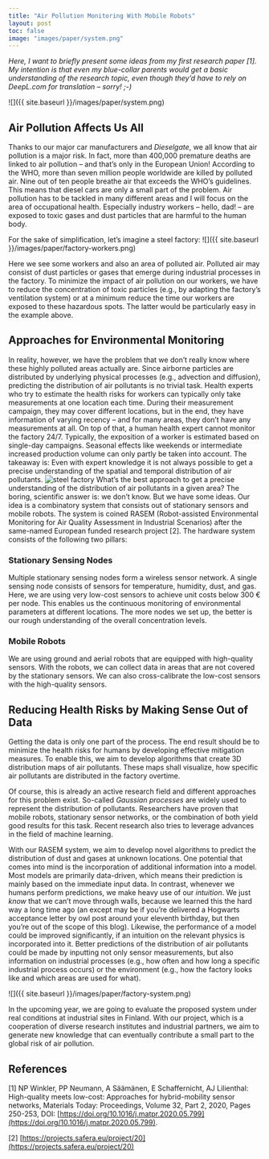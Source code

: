 ```yaml
---
title: "Air Pollution Monitoring With Mobile Robots"
layout: post
toc: false
image: "images/paper/system.png"
---
```


_Here, I want to briefly present some ideas from my first research paper [1]. My intention is that even my blue-collar parents would get a basic understanding of the research topic, even though they’d have to rely on DeepL.com for translation – sorry! ;-)_

![]({{ site.baseurl }}/images/paper/system.png)

## Air Pollution Affects Us All
Thanks to our major car manufacturers and _Dieselgate_, we all know that air pollution is a major risk. In fact, more than 400,000 premature deaths are linked to air pollution – and that’s only in the European Union! According to the WHO, more than seven million people worldwide are killed by polluted air. Nine out of ten people breathe air that exceeds the WHO’s guidelines. This means that diesel cars are only a small part of the problem. Air pollution has to be tackled in many different areas and I will focus on the area of occupational health. Especially industry workers – hello, dad! – are exposed to toxic gases and dust particles that are harmful to the human body.

For the sake of simplification, let’s imagine a steel factory:
![]({{ site.baseurl }}/images/paper/factory-workers.png)

Here we see some workers and also an area of polluted air. Polluted air may consist of dust particles or gases that emerge during industrial processes in the factory. To minimize the impact of air pollution on our workers, we have to reduce the concentration of toxic particles (e.g., by adapting the factory’s ventilation system) or at a minimum reduce the time our workers are exposed to these hazardous spots. The latter would be particularly easy in the example above.
## Approaches for Environmental Monitoring
In reality, however, we have the problem that we don’t really know where these highly polluted areas actually are. Since airborne particles are distributed by underlying physical processes (e.g., advection and diffusion), predicting the distribution of air pollutants is no trivial task. Health experts who try to estimate the health risks for workers can typically only take measurements at one location each time. During their measurement campaign, they may cover different locations, but in the end, they have information of varying recency – and for many areas, they don’t have any measurements at all. On top of that, a human health expert cannot monitor the factory 24/7. Typically, the exposition of a worker is estimated based on single-day campaigns. Seasonal effects like weekends or intermediate increased production volume can only partly be taken into account. The takeaway is: Even with expert knowledge it is not always possible to get a precise understanding of the spatial and temporal distribution of air pollutants.
![steel factory](/images/factory-expert.png)
What’s the best approach to get a precise understanding of the distribution of air pollutants in a given area? The boring, scientific answer is: we don’t know. But we have some ideas. Our idea is a combinatory system that consists out of stationary sensors and mobile robots. The system is coined RASEM (Robot-assisted Environmental Monitoring for Air Quality Assessment in Industrial Scenarios) after the same-named European funded research project [2]. The hardware system consists of the following two pillars:
### Stationary Sensing Nodes
Multiple stationary sensing nodes form a wireless sensor network. A single sensing node consists of sensors for temperature, humidity, dust, and gas. Here, we are using very low-cost sensors to achieve unit costs below 300 € per node. This enables us the continuous monitoring of environmental parameters at different locations. The more nodes we set up, the better is our rough understanding of the overall concentration levels.
### Mobile Robots
We are using ground and aerial robots that are equipped with high-quality sensors. With the robots, we can collect data in areas that are not covered by the stationary sensors.  We can also cross-calibrate the low-cost sensors with the high-quality sensors.
## Reducing Health Risks by Making Sense Out of Data
Getting the data is only one part of the process. The end result should be to minimize the health risks for humans by developing effective mitigation measures. To enable this, we aim to develop algorithms that create 3D distribution maps of air pollutants. These maps shall visualize, how specific air pollutants are distributed in the factory overtime.

Of course, this is already an active research field and different approaches for this problem exist. So-called _Gaussian processes_ are widely used to represent the distribution of pollutants. Researchers have proven that mobile robots, stationary sensor networks, or the combination of both yield good results for this task. Recent research also tries to leverage advances in the field of machine learning.

With our RASEM system, we aim to develop novel algorithms to predict the distribution of dust and gases at unknown locations. One potential that comes into mind is the incorporation of additional information into a model. Most models are primarily data-driven, which means their prediction is mainly based on the immediate input data. In contrast, whenever we humans perform predictions, we make heavy use of our _intuition_. We just _know_ that we can’t move through walls, because we learned this the hard way a long time ago (an except may be if you’re delivered a Hogwarts acceptance letter by owl post around your eleventh birthday, but then you’re out of the scope of this blog). Likewise, the performance of a model could be improved significantly, if an intuition on the relevant physics is incorporated into it. Better predictions of the distribution of air pollutants could be made by inputting not only sensor measurements, but also information on industrial processes (e.g., how often and how long a specific industrial process occurs) or the environment (e.g., how the factory looks like and which areas are used for what).

![]({{ site.baseurl }}/images/paper/factory-system.png)

In the upcoming year, we are going to evaluate the proposed system under real conditions at industrial sites in Finland. With our project, which is a cooperation of diverse research institutes and industrial partners, we aim to generate new knowledge that can eventually contribute a small part to the global risk of air pollution.

## References
[1] NP Winkler, PP Neumann, A Säämänen, E Schaffernicht, AJ Lilienthal: High-quality meets low-cost: Approaches for hybrid-mobility sensor networks, Materials Today: Proceedings, Volume 32, Part 2, 2020, Pages 250-253, DOI: [https://doi.org/10.1016/j.matpr.2020.05.799](https://doi.org/10.1016/j.matpr.2020.05.799).

[2] [https://projects.safera.eu/project/20](https://projects.safera.eu/project/20)
